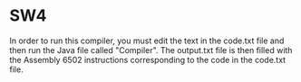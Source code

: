 # SW4
In order to run this compiler, you must edit the text in the code.txt file and then run the Java file called "Compiler". The output.txt file is then filled with the Assembly 6502 instructions corresponding to the code in the code.txt file.
